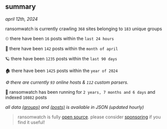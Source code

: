 
## summary
_april 12th, 2024_

ransomwatch is currently crawling `368` sites belonging to `183` unique groups

⏲ there have been `16` posts within the `last 24 hours`

🦈 there have been `142` posts within the `month of april`

🪐 there have been `1235` posts within the `last 90 days`

🏚 there have been `1425` posts within the `year of 2024`

_⚙️ there are currently `93` online hosts & `112` custom parsers._

🦕 ransomwatch has been running for `2 years, 7 months and 6 days` and indexed `10882` posts

_all data  [(groups)](http://ransomwhat.telemetry.ltd/groups) and [(posts)](http://ransomwhat.telemetry.ltd/posts) is available in JSON (updated hourly)_

> ransomwatch is fully [open source](https://github.com/joshhighet/ransomwatch#ransomwatch--). please consider [sponsoring](https://github.com/sponsors/joshhighet) if you find it useful!
